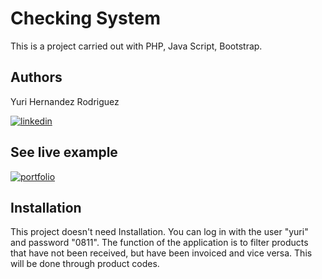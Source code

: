 # Checking System
This is a project carried out with PHP, Java Script, Bootstrap.

## Authors
Yuri Hernandez Rodriguez

[![linkedin](https://img.shields.io/badge/linkedin-0A66C2?style=for-the-badge&logo=linkedin&logoColor=white)](https://www.linkedin.com/)

## See live example
[![portfolio](https://img.shields.io/badge/my_portfolio-000?style=for-the-badge&logo=ko-fi&logoColor=white)](https://projectyuri.000webhostapp.com/)
## Installation
This project doesn't need Installation. You can log in with the user "yuri" and password "0811". The function of the application is to filter products that have not been received, but have been invoiced and vice versa. This will be done through product codes.
    
